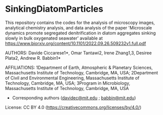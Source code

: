 # SinkingDiatomParticles


This repository contains the codes for the analysis of microscopy images, analytical chemistry analysis, and data analysis of the paper 'Microscale dynamics promote segregated denitrification in diatom aggregates sinking slowly in bulk oxygenated seawater' available at https://www.biorxiv.org/content/10.1101/2022.09.26.509232v1.full.pdf

AUTHORS: Davide Ciccarese1*, Omar Tantawi2, Irene Zhang1,3, Desiree Plata2, Andrew R. Babbin1*

AFFILIATIONS: 1Department of Earth, Atmospheric & Planetary Sciences, Massachusetts Institute of Technology, Cambridge, MA, USA; 2Department of Civil and Environmental Engineering, Massachusetts Institute of Technology, Cambridge, MA, USA; 3Program in Microbiology, Massachusetts Institute of Technology, Cambridge, MA, USA

* Corresponding authors (davidec@mit.edu ; babbin@mit.edu)

License: CC BY 4.0 (https://creativecommons.org/licenses/by/4.0/)




